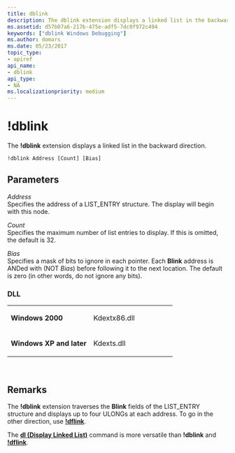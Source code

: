 ```yaml
---
title: dblink
description: The dblink extension displays a linked list in the backward direction.
ms.assetid: d57b07a6-217b-475e-adf5-7dc0f972c494
keywords: ["dblink Windows Debugging"]
ms.author: domars
ms.date: 05/23/2017
topic_type:
- apiref
api_name:
- dblink
api_type:
- NA
ms.localizationpriority: medium
---
```


# !dblink


The **!dblink** extension displays a linked list in the backward direction.

```dbgcmd
!dblink Address [Count] [Bias]  
```

## <span id="ddk__dblink_dbg"></span><span id="DDK__DBLINK_DBG"></span>Parameters


<span id="_______Address______"></span><span id="_______address______"></span><span id="_______ADDRESS______"></span> *Address*   
Specifies the address of a LIST\_ENTRY structure. The display will begin with this node.

<span id="_______Count______"></span><span id="_______count______"></span><span id="_______COUNT______"></span> *Count*   
Specifies the maximum number of list entries to display. If this is omitted, the default is 32.

<span id="_______Bias______"></span><span id="_______bias______"></span><span id="_______BIAS______"></span> *Bias*   
Specifies a mask of bits to ignore in each pointer. Each **Blink** address is ANDed with (NOT *Bias*) before following it to the next location. The default is zero (in other words, do not ignore any bits).

### <span id="DLL"></span><span id="dll"></span>DLL

<table>
<colgroup>
<col width="50%" />
<col width="50%" />
</colgroup>
<tbody>
<tr class="odd">
<td align="left"><p><strong>Windows 2000</strong></p></td>
<td align="left"><p>Kdextx86.dll</p></td>
</tr>
<tr class="even">
<td align="left"><p><strong>Windows XP and later</strong></p></td>
<td align="left"><p>Kdexts.dll</p></td>
</tr>
</tbody>
</table>

 

Remarks
-------

The **!dblink** extension traverses the **Blink** fields of the LIST\_ENTRY structure and displays up to four ULONGs at each address. To go in the other direction, use [**!dflink**](-dflink.md).

The [**dl (Display Linked List)**](dl--display-linked-list-.md) command is more versatile than **!dblink** and [**!dflink**](-dflink.md).

 

 





